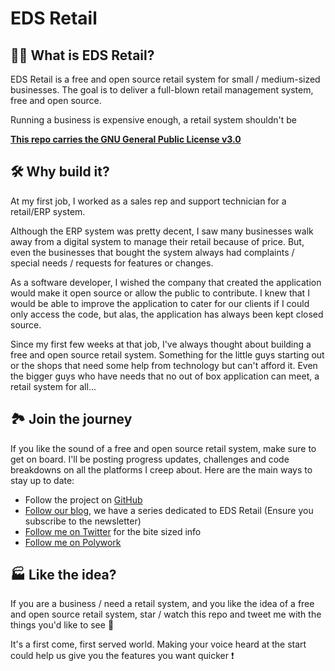 # EDS Retail

## 🤷‍♂️ What is EDS Retail?

EDS Retail is a free and open source retail system for small / medium-sized businesses.
The goal is to deliver a full-blown retail management system, free and open source.

Running a business is expensive enough, a retail system shouldn't be

[**This repo carries the GNU General Public License v3.0**](
https://github.com/c0der4t/EDS_Retail/blob/main/LICENSE)

## 🛠 Why build it?

At my first job, I worked as a sales rep and support technician for a retail/ERP system. 

Although the ERP system was pretty decent, I saw many businesses walk away from a digital system to manage their retail because of price. But, even the businesses that bought the system always had complaints / special needs / requests for features or changes.

As a software developer, I wished the company that created the application would make it open source or allow the public to contribute. I knew that I would be able to improve the application to cater for our clients if I could only access the code, but alas, the application has always been kept closed source.

Since my first few weeks at that job, I've always thought about building a free and open source retail system. Something for the little guys starting out or the shops that need some help from technology but can't afford it. Even the bigger guys who have needs that no out of box application can meet, a retail system for all...

## 🏞 Join the journey 

If you like the sound of a free and open source retail system, make sure to get on board. I'll be posting progress updates, challenges and code breakdowns on all the platforms I creep about. Here are the main ways to stay up to date:

- Follow the project on [GitHub](https://github.com/c0der4t/EDS_Retail/)
- [Follow our blog](https://blog.ekronds.co.za/series/eds-retail), we have a series dedicated to EDS Retail (Ensure you subscribe to the newsletter)
- [Follow me on Twitter](https://twitter.com/EkronMonte) for the bite sized info
- [Follow me on Polywork](https://www.polywork.com/c0der4t)


## 🏭 Like the idea?

If you are a business / need a retail system, and you like the idea of a free and open source retail system, star / watch this repo and tweet me with the things you'd like to see 👀

It's a first come, first served world. Making your voice heard at the start could help us give you the features you want quicker ❗
